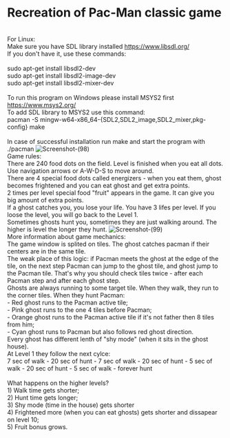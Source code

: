 # Recreation of Pac-Man classic game
<br>For Linux:<br/>
Make sure you have SDL library installed https://www.libsdl.org/
<br>If you don't have it, use these commands:<br/>
<br>sudo apt-get install libsdl2-dev
<br>sudo apt-get install libsdl2-image-dev
<br>sudo apt-get install libsdl2-mixer-dev<br/>
<br> To run this program on Windows please install MSYS2 first https://www.msys2.org/
<br> To add SDL library to MSYS2 use this command:
<br>pacman -S mingw-w64-x86_64-{SDL2,SDL2_image,SDL2_mixer,pkg-config} make<br/>
<br>In case of successful installation run make and start the program with ./pacman
![Screenshot-(98)](https://user-images.githubusercontent.com/50684862/64925988-da904b80-d800-11e9-954d-616fedf801ab.jpg)
<br>Game rules:
<br>There are 240 food dots on the field. Level is finished when you eat all dots.
<br> Use navigation arrows or A-W-D-S to move around.
<br>There are 4 special food dots called energizers - when you eat them, ghost becomes frightened and you can eat ghost and get extra points.
<br>2 times per level special food "fruit" appears in the game. It can give you big amount of extra points.
<br>If a ghost catches you, you lose your life. You have 3 lifes per level. If you loose the level, you will go back to the Level 1.
<br>Sometimes ghosts hunt you, sometimes they are just walking around. The higher is level the longer they hunt.
![Screenshot-(99)](https://user-images.githubusercontent.com/50684862/64925996-f1cf3900-d800-11e9-84ba-78946ca5b160.jpg)
<br>More information about game mechanics:
<br>The game window is splited on tiles. The ghost catches pacman if their centers are in the same tile.
<br>The weak place of this logic: if Pacman meets the ghost at the edge of the tile, on the next step Pacman can jump to the ghost tile, and ghost jump to the Pacman tile. That's why you should check tiles twice - after each Pacman step and after each ghost step.
<br>Ghosts are always running to some target tile. When they walk, they run to the corner tiles. When they hunt Pacman:
<br>- Red ghost runs to the Pacman active tile;
<br>- Pink ghost runs to the one 4 tiles before Pacman;
<br>- Orange ghost runs to the Pacman active tile if it's not father then 8 tiles from him;
<br>- Cyan ghost runs to Pacman but also follows red ghost direction.
<br>Every ghost has different lenth of "shy mode" (when it sits in the ghost house).
<br>At Level 1 they follow the next cylce:
<br>7 sec of walk - 20 sec of hunt - 7 sec of walk - 20 sec of hunt - 5 sec of walk - 20 sec of hunt - 5 sec of walk - forever hunt
<br>
<br> What happens on the higher levels?
<br>1) Walk time gets shorter;
<br>2) Hunt time gets longer;
<br>3) Shy mode (time in the house) gets shorter
<br>4) Frightened more (when you can eat ghosts) gets shorter and dissapear on level 10;
<br>5) Fruit bonus grows.
